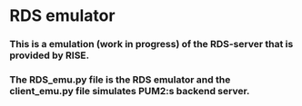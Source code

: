 # RDS emulator

### This is a emulation (work in progress) of the RDS-server that is provided by RISE. 

### The RDS_emu.py file is the RDS emulator and the client_emu.py file simulates PUM2:s backend server.

